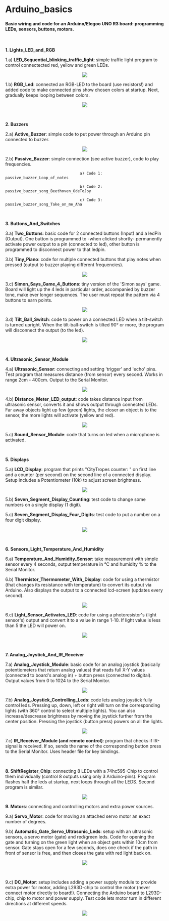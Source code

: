 # Arduino_basics
#### Basic wiring and code for an Arduino/Elegoo UNO R3 board: programming LEDs, sensors, buttons, motors. <br>

<br>

**1. Lights_LED_and_RGB**
	
1.a) **LED_Sequential_blinking_traffic_light**: simple traffic light program to control connectected red, yellow and green LEDs.
	
<p align="center">
  <img src="https://github.com/CityTropes/Arduino_basics/blob/de3dc76c1a83c9a5a60bbcb25c348b6d6917bad6/media/traffic_light.png" />
</p>

1.b) **RGB_Led**: connected an RGB-LED to the board (use resistors!) and added code to make connected pins show chosen colors at startup.  Next, gradually keeps looping between colors.
 
<p align="center">
  <img src="https://github.com/CityTropes/Arduino_basics/blob/315148d21e06229a31a48aca6f53778b0a4823cc/media/rgb_connected.png" />
</p>

<br>

**2. Buzzers**

2.a) **Active_Buzzer**: simple code to put power through an Arduino pin connected to buzzer.

<p align="center">
  <img src="https://github.com/CityTropes/Arduino_basics/blob/2b858fea2df94c348802aa8320c6d2ca78dca4c0/media/passive_buzzer.png" />
</p>

2.b) **Passive_Buzzer**: simple connection (see active buzzer), code to play frequencies. 

                                     a) Code 1: passive_buzzer_Loop_of_notes
    
                                     b) Code 2: passive_buzzer_song_Beethoven_OdeToJoy
    
                                     c) Code 3: passive_buzzer_song_Take_on_me_Aha 
  
  
<br>

**3. Buttons_And_Switches**

3.a) **Two_Buttons**: basic code for 2 connected buttons (Input) and a ledPin (Output). One button is programmed to -when clicked shortly- permanently activate power output to a pin (connected to led), other button is programmed to disconnect power to that ledpin. <br>

3.b) **Tiny_Piano**: code for multiple connected buttons that play notes when pressed (output to buzzer playing different frequencies).
	
<p align="center">
  <img src="https://github.com/CityTropes/Arduino_basics/blob/f283458a35bdf447b46827d7f47c3986039f152c/media/tiny_buzzer_piano.png" />
</p>

3.c) **Simon_Says_Game_4_Buttons**: tiny version of the 'Simon says' game. Board will light up the 4 leds in particular order, accompanied by buzzer tone, make ever longer sequences. The user must repeat the pattern via 4 buttons to earn points.

<p align="center">
  <img src="https://github.com/CityTropes/Arduino_basics/blob/077ccf1e157cabaa1715b963fd000b1250dbb99e/resources/pictures/simon_says.png" />
</p>


3.d) **Tilt_Ball_Switch**: code to power on a connected LED when a tilt-switch is turned upright. When the tilt-ball-switch is tilted 90° or more, the program will disconnect the output (to the led).

<p align="center">
  <img src="https://github.com/CityTropes/Arduino_basics/blob/2b858fea2df94c348802aa8320c6d2ca78dca4c0/media/tilt_ball_switch.png" />
</p>

<br>

**4. Ultrasonic_Sensor_Module**

4.a) **Ultrasonic_Sensor**: connecting and setting 'trigger' and 'echo' pins. Test program that measures distance (from sensor) every second. Works in range 2cm - 400cm. Output to the Serial Monitor.

<p align="center">
  <img src="https://github.com/CityTropes/Arduino_basics/blob/f283458a35bdf447b46827d7f47c3986039f152c/media/ultrasonic_sensor.png" />
</p>

4.b) **Distance_Meter_LED_output**: code takes distance input from ultrasonic sensor, converts it and shows output through connected LEDs. Far away objects light up few (green) 		lights, the closer an object is to the sensor, the more lights will activate (yellow and red).

<p align="center">
  <img src="https://github.com/CityTropes/Arduino_basics/blob/14b6842a005691c0396ecdd47f3ffefa2bdc20c3/media/proximity_leds.png" />
</p>

5.c) **Sound_Sensor_Module**: code that turns on led when a microphone is activated.

<br>

**5. Displays**

5.a) **LCD_Display**: program that prints "CityTropes counter: " on first line and a counter (per second) on the second line of a connected display. Setup includes a Potentiometer (10k) to adjust screen brightness.

<p align="center">
  <img src="https://github.com/CityTropes/Arduino_basics/blob/315148d21e06229a31a48aca6f53778b0a4823cc/media/lcd_display.png" />
</p>

5.b) **Seven_Segment_Display_Counting**: test code to change some numbers on a single display (1 digit).

5.c) **Seven_Segment_Display_Four_Digits**: test code to put a number on a four digit display.

<p align="center">
  <img src="https://github.com/CityTropes/Arduino_basics/blob/df2138f709da7b1e125a334e827faff3465a49c7/resources/pictures/seven_segment_display_four_digits.png" />
</p>

<br>

**6. Sensors_Light_Temperature_And_Humidity**

6.a) **Temperature_And_Humidity_Sensor**: take measurement with simple sensor every 4 seconds, output temperature in °C and humidity % to the Serial Monitor.

6.b) **Thermistor_Thermometer_With_Display**: code for using a thermistor (that changes its resistance with temperature) to convert its output via Arduino. Also displays the output to a connected lcd-screen (updates every second).

<p align="center">
  <img src="https://github.com/CityTropes/Arduino_basics/blob/444719e11e4f6514ead720168bcd2134433af97c/media/thermometer.png" />
</p>

6.c) **Light_Sensor_Activates_LED**: code for using a photoresistor's (light sensor's) output and convert it to a value in range 1-10. If light value is less than 5 the LED will power on.

<p align="center">
  <img src="https://github.com/CityTropes/Arduino_basics/blob/9c6b71db158c246d0f7c9ed7de8262a2d2f4aefe/resources/pictures/photoresistor.png" />
</p>

<br>

**7. Analog_Joystick_And_IR_Receiver**

7.a) **Analog_Joystick_Module**: basic code for an analog joystick (basically potentiometers that return analog values) that reads full X-Y values (connected to board's analog in) + button press (connected to digital). Output values from 0 to 1024 to the Serial Monitor.

<p align="center">
  <img src="https://github.com/CityTropes/Arduino_basics/blob/2b858fea2df94c348802aa8320c6d2ca78dca4c0/media/joystick.jpg" />
</p>

7.b) **Analog_Joystick_Controlling_Leds**: code lets analog joystick fully control leds. Pressing up, down, left or right will turn on the corresponding lights (with 360° control to select multiple lights). You can also increase/descrease brightness by moving the joystick further from the center position. Pressing the joystick (button press) powers on all the lights.

<p align="center">
  <img src="https://github.com/CityTropes/Arduino_basics/blob/df2138f709da7b1e125a334e827faff3465a49c7/resources/pictures/joystick_leds.png" />
</p>

7.c) **IR_Receiver_Module (and remote control)**: program that checks if IR-signal is received. If so, sends the name of the corresponding button press to the Serial Monitor. Uses header file for key bindings.

<br>

**8. ShiftRegister_Chip**: connecting 8 LEDs with a 74hc595-Chip to control them individually (control 8 outputs using only 3 Arduino-pins). Program flashes half the leds at startup, next loops through all the LEDS. Second program is similar.
<br>

<p align="center">
  <img src="https://github.com/CityTropes/Arduino_basics/blob/315148d21e06229a31a48aca6f53778b0a4823cc/media/eight_led_via_chip.png" />
</p>

**9. Motors**: connecting and controlling motors and extra power sources.

9.a) **Servo_Motor**: code for moving an attached servo motor an exact number of degrees.

9.b) **Automatic_Gate_Servo_Ultrasonic_Leds**: setup with an ultrasonic sensors, a servo motor (gate) and red/green leds. Code for opening the gate and turning on the green light when an object gets within 10cm from sensor. Gate stays open for a few seconds, does one check if the path in front of sensor is free, and then closes the gate with red light back on.

<p align="center">
  <img src="https://github.com/CityTropes/Arduino_basics/blob/077ccf1e157cabaa1715b963fd000b1250dbb99e/resources/pictures/automatic_gate.png" />
</p>

<br>

9.c) **DC_Motor**: setup includes adding a power supply module to provide extra power for motor, adding L293D-chip to control the motor (never connect motor directly to board!). Connecting the Arduino board to L293D-chip, chip to motor and power supply. Test code lets motor turn in different directions at different speeds. 

<p align="center">
  <img src="https://github.com/CityTropes/Arduino_basics/blob/829ac765355d23c156a5f02a56ccbda42a91376d/media/motor_and_power_supply_module.png" />
</p>

